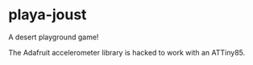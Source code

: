 # playa-joust
A desert playground game!

The Adafruit accelerometer library is hacked to work with an ATTiny85.
